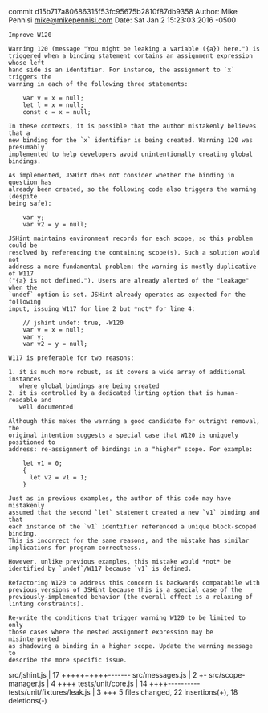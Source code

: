 commit d15b717a80686315f53fc95675b2810f87db9358
Author: Mike Pennisi <mike@mikepennisi.com>
Date:   Sat Jan 2 15:23:03 2016 -0500

    Improve W120
    
    Warning 120 (message "You might be leaking a variable ({a}) here.") is
    triggered when a binding statement contains an assignment expression whose left
    hand side is an identifier. For instance, the assignment to `x` triggers the
    warning in each of the following three statements:
    
        var v = x = null;
        let l = x = null;
        const c = x = null;
    
    In these contexts, it is possible that the author mistakenly believes that a
    new binding for the `x` identifier is being created. Warning 120 was presumably
    implemented to help developers avoid unintentionally creating global
    bindings.
    
    As implemented, JSHint does not consider whether the binding in question has
    already been created, so the following code also triggers the warning (despite
    being safe):
    
        var y;
        var v2 = y = null;
    
    JSHint maintains environment records for each scope, so this problem could be
    resolved by referencing the containing scope(s). Such a solution would not
    address a more fundamental problem: the warning is mostly duplicative of W117
    ("{a} is not defined."). Users are already alerted of the "leakage" when the
    `undef` option is set. JSHint already operates as expected for the following
    input, issuing W117 for line 2 but *not* for line 4:
    
        // jshint undef: true, -W120
        var v = x = null;
        var y;
        var v2 = y = null;
    
    W117 is preferable for two reasons:
    
    1. it is much more robust, as it covers a wide array of additional instances
       where global bindings are being created
    2. it is controlled by a dedicated linting option that is human-readable and
       well documented
    
    Although this makes the warning a good candidate for outright removal, the
    original intention suggests a special case that W120 is uniquely positioned to
    address: re-assignment of bindings in a "higher" scope. For example:
    
        let v1 = 0;
        {
          let v2 = v1 = 1;
        }
    
    Just as in previous examples, the author of this code may have mistakenly
    assumed that the second `let` statement created a new `v1` binding and that
    each instance of the `v1` identifier referenced a unique block-scoped binding.
    This is incorrect for the same reasons, and the mistake has similar
    implications for program correctness.
    
    However, unlike previous examples, this mistake would *not* be
    identified by `undef`/W117 because `v1` is defined.
    
    Refactoring W120 to address this concern is backwards compatabile with
    previous versions of JSHint because this is a special case of the
    previously-implemented behavior (the overall effect is a relaxing of
    linting constraints).
    
    Re-write the conditions that trigger warning W120 to be limited to only
    those cases where the nested assignment expression may be misinterpreted
    as shadowing a binding in a higher scope. Update the warning message to
    describe the more specific issue.

 src/jshint.js               | 17 ++++++++++-------
 src/messages.js             |  2 +-
 src/scope-manager.js        |  4 ++++
 tests/unit/core.js          | 14 ++++----------
 tests/unit/fixtures/leak.js |  3 +++
 5 files changed, 22 insertions(+), 18 deletions(-)

